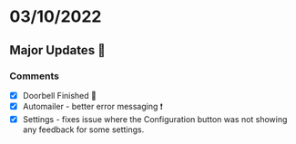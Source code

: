 # 03/10/2022

## Major Updates :rocket:

### Comments

- [X] Doorbell Finished :bell:
- [X] Automailer - better error messaging :exclamation:
- [X] Settings - fixes issue where the Configuration button was not showing any feedback for some settings.  